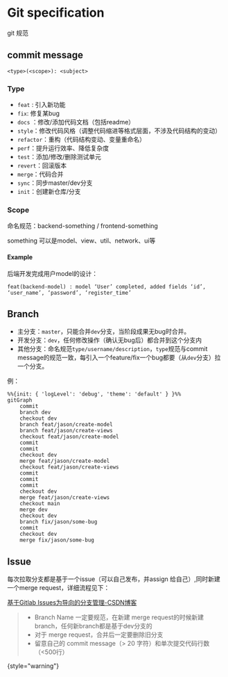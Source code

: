 # Git specification

git 规范

## commit message

```
<type>(<scope>): <subject>
```

### Type

- `feat` : 引入新功能
- `fix`: 修复某bug
- `docs` ：修改/添加代码文档（包括readme）
- `style`：修改代码风格（调整代码缩进等格式层面，不涉及代码结构的变动）
- `refactor`：重构（代码结构变动、变量重命名）
- `perf`：提升运行效率、降低复杂度
- `test`：添加/修改/删除测试单元
- `revert`：回滚版本
- `merge`：代码合并
- `sync`：同步master/dev分支
- `init`：创建新仓库/分支

### Scope

命名规范：backend-something / frontend-something

something 可以是model、view、util、network、ui等

#### Example

后端开发完成用户model的设计：

```
feat(backend-model) : model ‘User’ completed, added fields ‘id’, ‘user_name’, ‘password’, ‘register_time’
```

## Branch

- 主分支：`master`，只能合并`dev`分支，当阶段成果无bug时合并。
- 开发分支：`dev`，任何修改操作（确认无bug后）都合并到这个分支内
- 其他分支：命名规范`type/username/description`，`type`规范与commit message的规范一致，每引入一个feature/fix一个bug都要（从`dev`分支）拉一个分支。

例：

```mermaid
%%{init: { 'logLevel': 'debug', 'theme': 'default' } }%%
gitGraph
	commit
	branch dev
	checkout dev
	branch feat/jason/create-model
	branch feat/jason/create-views
	checkout feat/jason/create-model
	commit
	commit
	checkout dev
	merge feat/jason/create-model
	checkout feat/jason/create-views
	commit
	commit
	commit
	checkout dev
	merge feat/jason/create-views
	checkout main
	merge dev
	checkout dev
	branch fix/jason/some-bug
	commit
	checkout dev
	merge fix/jason/some-bug
```

## Issue

每次拉取分支都是基于一个issue（可以自己发布，并assign 给自己）,同时新建一个merge request，详细流程见下：

[基于Gitlab Issues为导向的分支管理-CSDN博客](https://blog.csdn.net/u011423145/article/details/107860812)

> - Branch Name 一定要规范，在新建 merge request的时候新建branch，任何新branch都是基于dev分支的
> - 对于 merge request，合并后一定要删除旧分支
> - 留意自己的 commit message（> 20 字符）和单次提交代码行数（<500行）
> 
{style="warning"}